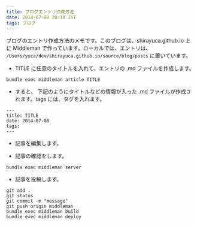 ```yaml
---
title: ブログエントリ作成方法
date: 2014-07-08 20:18 JST
tags: ブログ
---
```



ブログのエントリ作成方法のメモです。このブログは、shirayuca.github.io 上に Middleman で作っています。ローカルでは、エントリは、
```/Users/yuca/dev/shirayuca.github.io/source/blog/posts```
に置いています。



+ TITLE に任意のタイトルを入れて、エントリの .md ファイルを作成します。

```
bundle exec middleman article TITLE
```


+ すると、 下記のようにタイトルなどの情報が入った .md ファイルが作成されます。tags には、タグを入れます。

```
---
title: TITLE
date: 2014-07-08
tags: 
---
```


+ 記事を編集します。

+ 記事の確認をします。

```
bundle exec middleman server
```


+ 記事を投稿します。

```
git add .
git status
git commit -m "message"
git push origin middleman
bundle exec middleman build
bundle exec middleman deploy
``` 


<br />
<br />
